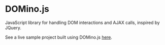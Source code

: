 # DOMino.js

JavaScript library for handling DOM interactions and AJAX calls, inspired by JQuery.

See a live sample project built using DOMino.js [here](http://zdgarcia.com/DOMino).
